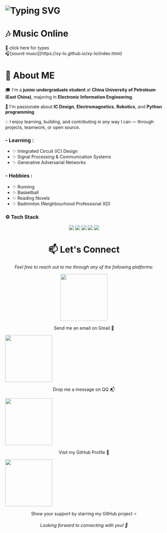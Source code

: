# ![Typing SVG](https://readme-typing-svg.demolab.com?font=Lucida+Calligraphy&weight=900&size=30&pause=1000&color=8573F7&background=C1FFE400&center=true&vCenter=true&repeat=false&random=true&width=500&height=100&lines=HELLO+FELLOWS%F0%9F%91%8B;Here's+a+little+about+me..)

<h1>
 🎶 Music Online
</h1>
</details>
<summary>🎵 click here for types </summary>
🎧[sound musci](https://xy-lo.github.io/xy-lo/index.html)
</details>
<!-- Nothing weird to see here -->

<h1>
 💬 About ME
</h1>

🎓 I'm a **junior undergraduate student** at **China University of Petroleum (East China)**, majoring in **Electronic Information Engineering**.  

🔬 I'm passionate about **IC Design**, **Electromagnetics**, **Robotics**, and **Python programming**.  

💡 I enjoy learning, building, and contributing in any way I can — through projects, teamwork, or open source.


### - Learning :
- ✨ Integrated Circuit (IC) Design
- ✨ Signal Processing & Communication Systems
- ✨ Generative Adversarial Networks

### - Hobbies : 
- ✨ Running
- ✨ Basketball
- ✨ Reading  Novels
- ✨ Badminton (Neighbourhood Professional XD)

### ⚙️ Tech Stack
<p align="center">
  <img src="https://img.shields.io/badge/Python-3776AB?style=for-the-badge&logo=python&logoColor=white"/>
  <img src="https://img.shields.io/badge/C%2FC++-00599C?style=for-the-badge&logo=cplusplus&logoColor=white"/>
  <img src="https://img.shields.io/badge/STM32-03234B?style=for-the-badge&logo=STMicroelectronics&logoColor=white"/>
  <img src="https://img.shields.io/badge/Vivado-FDA100?style=for-the-badge&logo=Xilinx&logoColor=white"/>
  <img src="https://img.shields.io/badge/Matlab-0076A8?style=for-the-badge&logo=Mathworks&logoColor=white"/>
</p>

<h1 align="center">
  📫 Let's Connect
</h1>

<p align="center">
  <i>Feel free to reach out to me through any of the following platforms:</i>
</p>

<p align="center">
  <!-- Gmail 邮箱链接 -->
  <a href="mailto:xy1711271149@gmail.com">
    <img src="https://img.shields.io/badge/Gmail-D14836?style=flat-square&logo=gmail&logoColor=white&label=Gmail" width="150"/>
  </a>
  <p align="center">Send me an email on Gmail 📧</p>
  
  <!-- QQ 邮箱链接 -->
  <a href="mailto:1711271149@qq.com">
    <img src="https://img.shields.io/badge/QQ%20Email-12C3B2?style=flat-square&logo=qq&logoColor=white&label=QQ%20Email" width="150"/>
  </a>
  <p align="center">Drop me a message on QQ 📬</p>

  <!-- GitHub 个人主页链接 -->
  <a href="https://github.com/xy-lo" target="_blank">
    <img src="https://img.shields.io/badge/GitHub-100000?style=flat-square&logo=github&logoColor=white&label=GitHub" width="150"/>
  </a>
  <p align="center">Visit my GitHub Profile 🐙</p>
  
  <!-- GitHub Star 按钮 -->
  <a href="https://github.com/xy-lo/yourrepository/stargazers" target="_blank">
    <img src="https://img.shields.io/github/stars/xy-lo/yourrepository?style=social&label=Star" width="150"/>
  </a>
  <p align="center">Show your support by starring my GitHub project ⭐</p>
</p>

<p align="center">
  <i>Looking forward to connecting with you! 🌟</i>
</p>




